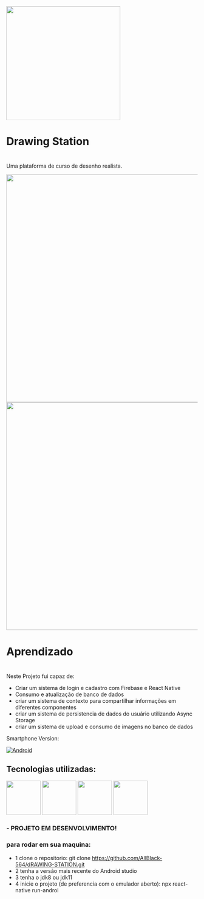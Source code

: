 



<img src="https://user-images.githubusercontent.com/94801880/155900358-e86ee9b7-960d-4861-80fd-aa44d264d24e.png" width=300, align="center"/>


### <h1>Drawing Station<h1/> 
Uma plataforma de curso de desenho realista.
  
<img src="https://user-images.githubusercontent.com/94801880/155900387-f122e2e4-d18d-45fe-a6e8-c2a19d53db6a.gif" width=600>
<img src="https://user-images.githubusercontent.com/94801880/155900483-55b28658-6a62-4478-abe5-fd8bd556f082.gif" width=600>
  
  
 
  ### <h1>Aprendizado<h1>
  Neste Projeto fui capaz de:
  - Criar um sistema de login e cadastro com Firebase e React Native
  - Consumo e atualização de banco de dados
  - criar um sistema de contexto para compartilhar informações em diferentes componentes
  - criar um sistema de persistencia de dados do usuário utilizando Async Storage
  - criar um sistema de upload e consumo de imagens no banco de dados


Smartphone Version:

[![Android](https://img.shields.io/badge/Android-3DDC84?style=for-the-badge&logo=Android&logoColor=white)](https://github.com/seu-usuario/seu-repositorio/releases)
  



## Tecnologias utilizadas:
<a href="https://www.reactnative.com/"><img src="https://user-images.githubusercontent.com/94801880/152529707-fb0bccc4-ef30-4a38-a77c-a0627a14c47e.png" width=90></a>
<a href="https://rnfirebase.io/"><img src="https://user-images.githubusercontent.com/94801880/152535515-3503ef54-50a0-4765-a057-6013f4aa8521.png" width=90></a>
<a href="https://www.javascript.com/"><img src="https://user-images.githubusercontent.com/94801880/152536097-3aed0c74-3fc8-4154-9b8f-155c8988bda3.png" width=90></a>
<a href="https://styled-components.com/"><img src="https://user-images.githubusercontent.com/94801880/152538254-c2893779-4869-4474-9997-96ad488c6ae7.png" width=90></a>
  
  ### - PROJETO EM DESENVOLVIMENTO!
  
  ### para rodar em sua maquina:
  - 1 clone o repositorio: git clone https://github.com/AllBlack-564/dRAWING-STATION.git
  - 2 tenha a versão mais recente do Android studio
  - 3 tenha o jdk8 ou jdk11
  - 4 inicie o projeto (de preferencia com o emulador aberto): npx react-native run-androi
  
